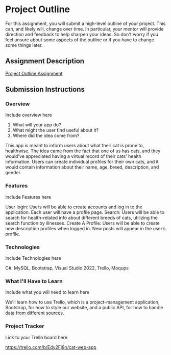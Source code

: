 # Project Outline
For this assignment, you will submit a high-level outline of your project. This can, and likely will, change over time. In particular, your mentor will provide direction and feedback to help sharpen your ideas. So don't worry if you feel unsure about some aspects of the outline or if you have to change some things later.

## Assignment Description
[Project Outline Assignment](https://education.launchcode.org/liftoff/modules/assignments/project-outline)

## Submission Instructions

### Overview
Include overview here
1. What will your app do?
2. What might the user find useful about it?
3. Where did the idea come from?

This app is meant to inform users about what their cat is prone to, healthwise.
The idea came from the fact that one of us has cats, and they would've appreciated having a virtual record of their cats' health information.
Users can create individual profiles for their own cats, and it would contain information about their name, age, breed, description, and gender.

### Features
Include Features here

User login: Users will be able to create accounts and log in to the application. Each user will have a profile page.
Search: Users will be able to search for health-related info about different breeds of cats, utilizing the search function by illnesses.
Create A Profile: Users will be able to create new description profiles when logged in. New posts will appear in the user’s profile.

### Technologies
Include Technologies here

C#, MySQL, Bootstrap, Visual Studio 2022, Trello, Moqups

### What I'll Have to Learn
Include what you will need to learn here

We'll learn how to use Trello, which is a project-management application, Bootstrap, for how to style our website, and a public API, for how to handle data from different sources.

### Project Tracker
Link to your Trello board here

https://trello.com/b/Edy2Fj8n/cat-web-app
